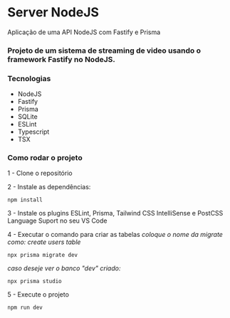 # Server NodeJS
Aplicação de uma API NodeJS com Fastify e Prisma

### Projeto de um sistema de streaming de video usando o framework Fastify no NodeJS.

### Tecnologias
- NodeJS
- Fastify
- Prisma
- SQLite
- ESLint
- Typescript
- TSX

### Como rodar o projeto

1 - Clone o repositório

2 - Instale as dependências:
    
    npm install

3 - Instale os plugins ESLint, Prisma, Tailwind CSS IntelliSense e PostCSS Language Suport no seu VS Code

4 - Executar o comando para criar as tabelas
_coloque o nome da migrate como: create users table_

    npx prisma migrate dev

_caso deseje ver o banco "dev" criado:_

    npx prisma studio

5 - Execute o projeto

    npm run dev

